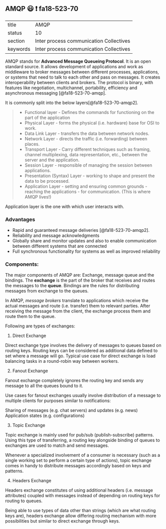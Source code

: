 ## AMQP :smiley: :exclamation: fa18-523-70

|          |                                         |
| -------- | --------------------------------------- |
| title    | AMQP                                    | 
| status   | 10                                      |
| section  | Inter process communication Collectives |
| keywords | Inter process communication Collectives |


AMQP stands for **Advanced Message Queueing Protocol**. It is an open standard source. It allows development of applications and work as middleware to broker messages between different processes, applications, or systems that need to talk to each other and pass on messages. It creates interoperability between clients and brokers. The protocol is binary, with features like negotiation, multichannel, portability, efficiency and asynchronous messaging [@fa18-523-70-amqp].

It is commonly split into the below layers[@fa18-523-70-amqp2].

> * Functional layer - Defines the commands for functioning on the part of the application
> * Physical Layer - forms the physical (i.e. hardware) base for OSI to work.
> * Data Link Layer - transfers the data between network nodes.
> * Network Layer - directs the traffic (i.e. forwarding) between places.
> * Transport Layer - Carry different techniques such as framing, channel multiplexing, data representation, etc., between the server and the application.
> * Session Layer - responsible of managing the session between applications.
> * Presentation (Syntax) Layer - working to shape and present the data to be processed.
> * Application Layer - setting and ensuring common grounds - reaching the applications - for communication. (This is where AMQP lives!)

Application layer is the one with which user interacts with.

### Advantages 

* Rapid and guaranteed message deliveries [@fa18-523-70-amqp2].
* Reliability and message acknowledgments
* Globally share and monitor updates and also to enable communication between different systems that are connected
* Full synchronous functionality for systems as well as improved reliability

### Components:

The major components of AMQP are: Exchange, message queue and the bindings.
The **exchange** is the part of the broker that receives and routes the messages to the **queue**. Bindings are the rules for distributing messages from exchange to the queues.

In AMQP, *message brokers* translate to applications which receive the actual messages and route (i.e. transfer) them to relevant parties. After receiving the message from the client, the exchange process them and route them to the queue. 

Following are types of exchanges:

1. Direct Exchange

Direct exchange type involves the delivery of messages to queues based on routing keys. Routing keys can be considered as additional data defined to set where a message will go. Typical use case for direct exchange is load balancing tasks in a round-robin way between workers.


2. Fanout Exchange

Fanout exchange completely ignores the routing key and sends any message to all the queues bound to it.

Use cases for fanout exchanges usually involve distribution of a message to multiple clients for purposes similar to notifications:

Sharing of messages (e.g. chat servers) and updates (e.g. news) Application states (e.g. configurations)

3. Topic Exchange

Topic exchange is mainly used for pub/sub (publish-subscribe) patterns. Using this type of transferring, a routing key alongside binding of queues to exchanges are used to match and send messages.

Whenever a specialized involvement of a consumer is necessary (such as a single working set to perform a certain type of actions), topic exchange comes in handy to distribute messages accordingly based on keys and patterns.

4. Headers Exchange

Headers exchange constitutes of using additional headers (i.e. message attributes) coupled with messages instead of depending on routing keys for routing to queues.

Being able to use types of data other than strings (which are what routing keys are), headers exchange allow differing routing mechanism with more possibilities but similar to direct exchange through keys.
